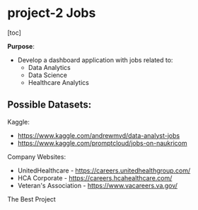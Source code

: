 # project-2 Jobs
[toc]

**Purpose**: 

- Develop a dashboard application with jobs related to:
  - Data Analytics
  - Data Science
  - Healthcare Analytics

## Possible Datasets:

Kaggle:

- https://www.kaggle.com/andrewmvd/data-analyst-jobs
- https://www.kaggle.com/promptcloud/jobs-on-naukricom

Company Websites:

- UnitedHealthcare - https://careers.unitedhealthgroup.com/
- HCA Corporate - https://careers.hcahealthcare.com/
- Veteran's Association - https://www.vacareers.va.gov/



The Best Project

